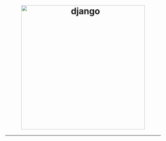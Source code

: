 <h1 align="center">
  <img
    width="400"
    alt="django"
    src="https://live.staticflickr.com/65535/53869010241_7f0b71e672_n.jpg">
</h1>

---
